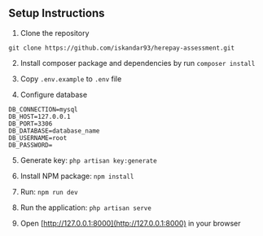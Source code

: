 ## Setup Instructions

1. Clone the repository
```
git clone https://github.com/iskandar93/herepay-assessment.git
```

2. Install composer package and dependencies by run
```composer install```

3. Copy `.env.example` to `.env` file

4. Configure database
```
DB_CONNECTION=mysql
DB_HOST=127.0.0.1
DB_PORT=3306
DB_DATABASE=database_name
DB_USERNAME=root
DB_PASSWORD=
```

5. Generate key: 
```php artisan key:generate```

6. Install NPM package: 
```npm install```

7. Run: 
```npm run dev```

8. Run the application: 
```php artisan serve```

9. Open [http://127.0.0.1:8000](http://127.0.0.1:8000) in your browser
